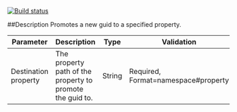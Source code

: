 [![Build status](https://ci.appveyor.com/api/projects/status/github/BizTalkComponents/promotenewguid?branch=master)](https://ci.appveyor.com/api/projects/status/github/BizTalkComponents/promotenewguid/branch/master)

##Description
Promotes a new guid to a specified property.

| Parameter          | Description                                             | Type | Validation                        |
| -------------------|---------------------------------------------------------|------|-----------------------------------|
|Destination property|The property path of the property to promote the guid to.|String|Required, Format=namespace#property|